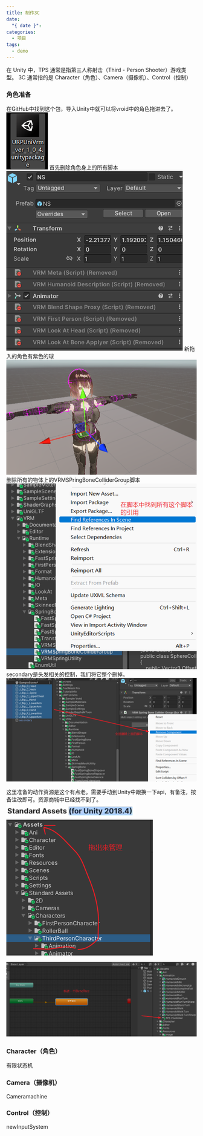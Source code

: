 ```yaml
---
title: 制作3C
date:
  "{ date }": 
categories:
  - 项目
tags:
  - demo
---
```

在 Unity 中，TPS 通常是指第三人称射击（Third - Person Shooter）游戏类型。
3C 通常指的是 Character（角色）、Camera（摄像机）、Control（控制）
### 角色准备
在GitHub中找到这个包，导入Unity中就可以将vroid中的角色拖进去了。
![](../img/beishang20241210221344178.png)
首先删除角色身上的所有脚本
![](../img/beishang20241210230307580.png)
新拖入的角色有紫色的球
![](../img/beishang20241210225158222.png)
删除所有的物体上的VRMSPringBoneColliderGroup脚本
![](../img/beishang20241210225651894.png)
secondary是头发相关的控制，我们将它整个删掉。
![](../img/beishang20241210225826243.png)

这里准备的动作资源是这个有点老。需要手动到Unity中跟换一下api，有备注，按备注改即可。资源商城中已经找不到了。
![](../img/beishang20241210230657233.png)
![](../img/beishang20241210231421189.png)

![](../img/beishang20241210233532551.png)
### Character（角色）
有限状态机

### Camera（摄像机）
Cameramachine

### Control（控制）
newInputSystem
